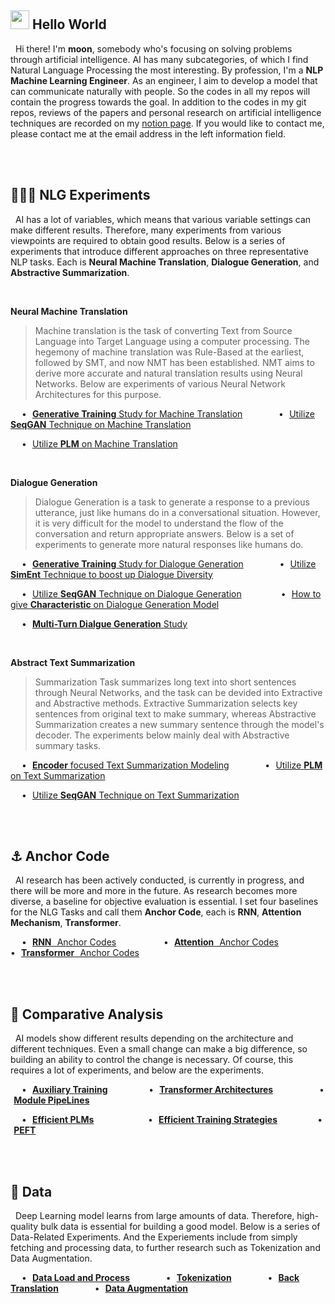 ## <img src="https://emojis.slackmojis.com/emojis/images/1531849430/4246/blob-sunglasses.gif?1531849430" width="30"/> Hello World
&nbsp; Hi there! I'm **moon**, somebody who's focusing on solving problems through artificial intelligence. AI has many subcategories, of which I find Natural Language Processing the most interesting. By profession, I'm a **NLP Machine Learning Engineer**. As an engineer, I aim to develop a model that can communicate naturally with people. So the codes in all my repos will contain the progress towards the goal. In addition to the codes in my git repos, reviews of the papers and personal research on artificial intelligence techniques are recorded on my <a href="https://shy-vole-f74.notion.site/Hello-I-m-moon-e1ecc2e40b32405e997713cfb44e4f3c">notion page</a>. If you would like to contact me, please contact me at the email address in the left information field.

<br><br>

## 👨🏻‍🔬 NLG Experiments
&nbsp; AI has a lot of variables, which means that various variable settings can make different results. Therefore, many experiments from various viewpoints are required to obtain good results. Below is a series of experiments that introduce different approaches on three representative NLP tasks. Each is **Neural Machine Translation**, **Dialogue Generation**, and **Abstractive Summarization**.

<br>

**Neural Machine Translation**
> Machine translation is the task of converting Text from Source Language into Target Language using a computer processing. The hegemony of machine translation was Rule-Based at the earliest, followed by SMT, and now NMT has been established. NMT aims to derive more accurate and natural translation results using Neural Networks. Below are experiments of various Neural Network Architectures for this purpose.

&emsp; • &hairsp; <a href="https://github.com/moon23k/NMT_GEN">**Generative Training** Study for Machine Translation</a>
&emsp; &emsp; &emsp; 
• &hairsp; <a href="https://github.com/moon23k/NMT_GAN">Utilize **SeqGAN** Technique on Machine Translation</a>

&emsp; • &hairsp; <a href="https://github.com/moon23k/NMT_BERT">Utilize **PLM** on Machine Translation</a>

<br>

**Dialogue Generation**
> Dialogue Generation is a task to generate a response to a previous utterance, just like humans do in a conversational situation. However, it is very difficult for the model to understand the flow of the conversation and return appropriate answers. Below is a set of experiments to generate more natural responses like humans do.

&emsp; • &hairsp; <a href="https://github.com/moon23k/Dialog_GEN">**Generative Training** Study for Dialogue Generation</a>
&emsp; &emsp; &emsp; 
• &hairsp; <a href="https://github.com/moon23k/Dialog_SemEnt">Utilize **SimEnt** Technique to boost up Dialogue Diversity</a>

&emsp;  • &hairsp; <a href="https://github.com/moon23k/Dialog_GAN">Utilize **SeqGAN** Technique on Dialogue Generation</a>
&emsp; &emsp; &emsp; &hairsp; 
• &hairsp; <a href="https://github.com/moon23k/Dialog_Char">How to give **Characteristic** on Dialogue Generation Model</a>

&emsp; • &hairsp; <a href="https://github.com/moon23k/Dialog_MulT">**Multi-Turn Dialgue Generation** Study</a>

<br>

**Abstract Text Summarization**
> Summarization Task summarizes long text into short sentences through Neural Networks, and the task can be devided into Extractive and Abstractive methods. Extractive Summarization selects key sentences from original text to make summary, whereas Abstractive Summarization creates a new summary sentence through the model's decoder. The experiments below mainly deal with Abstractive summary tasks.

&emsp; • &hairsp; <a href="https://github.com/moon23k/Sum_Encoders">**Encoder** focused Text Summarization Modeling</a>
&emsp; &emsp; &emsp; 
• &hairsp; <a href="https://github.com/moon23k/Sum_BERT">Utilize **PLM** on Text Summarization</a> 

&emsp; • &hairsp; <a href="https://github.com/moon23k/Sum_GAN">Utilize **SeqGAN** Technique on Text Summarization</a>

<br><br>

## ⚓ Anchor Code
&nbsp; AI research has been actively conducted, is currently in progress, and there will be more and more in the future. As research becomes more diverse, a baseline for objective evaluation is essential. I set four baselines for the NLG Tasks and call them **Anchor Code**, each is **RNN**, **Attention Mechanism**, **Transformer**. 

&emsp; • &hairsp; <a href="https://github.com/moon23k/RNN_Anchors">**RNN** &hairsp; Anchor Codes</a> 
&emsp; &emsp; &emsp; &emsp; 
• &hairsp; <a href="https://github.com/moon23k/Attention_Anchors">**Attention** &hairsp; Anchor Codes</a> 
&emsp; &emsp; &emsp; &emsp; 
• &hairsp; <a href="https://github.com/moon23k/Transformer_Anchors">**Transformer** &hairsp; Anchor Codes</a>

<br><br>

## 📄 Comparative Analysis
&nbsp; AI models show different results depending on the architecture and different techniques. Even a small change can make a big difference, so building an ability to control the change is necessary. Of course, this requires a lot of experiments, and below are the experiments.

&emsp; • &hairsp; <a href="https://github.com/moon23k/Aux_Training">**Auxiliary Training**</a>
&emsp; &emsp; &nbsp; &emsp; 
• &hairsp; <a href="https://github.com/moon23k/Transformer_Arhcs">**Transformer Architectures**</a>
&emsp; &emsp; &emsp; &ensp; &hairsp; 
• &hairsp; <a href="https://github.com/moon23k/PipeLines">**Module PipeLines**</a> 

&emsp; • &hairsp; <a href="https://github.com/moon23k/Efficient_Models">**Efficient PLMs**</a> 
&emsp; &emsp; &emsp; &emsp; &ensp; 
• &hairsp; <a href="https://github.com/moon23k/Efficient_Training">**Efficient Training Strategies**</a> 
&emsp; &emsp; &emsp; &thinsp; 
• &hairsp; <a href="https://github.com/moon23k/PEFT">**PEFT**</a>

<br><br>

## 💾 Data
&nbsp; Deep Learning model learns from large amounts of data. Therefore, high-quality bulk data is essential for building a good model. Below is a series of Data-Related Experiments. And the Experiements include from simply fetching and processing data, to further research such as Tokenization and Data Augmentation.

&emsp; • &hairsp; <a href="https://github.com/moon23k/NLP_Datasets">**Data Load and Process**</a> &emsp; &emsp; &emsp; 
• &hairsp; <a href="https://github.com/moon23k/Tokenizations">**Tokenization**</a> &emsp; &emsp; &emsp; 
• &hairsp; <a href="https://github.com/moon23k/BackTranslation">**Back Translation**</a> &emsp; &emsp; &emsp; 
• &hairsp; <a href="https://github.com/moon23k/Data_Augmentation">**Data Augmentation**</a>
<br>
